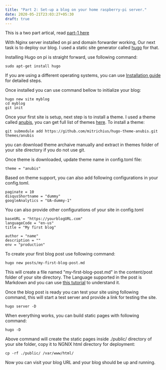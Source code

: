 ```yaml
---
title: "Part 2: Set-up a blog on your home raspberry-pi server."
date: 2020-05-21T23:03:27+05:30
draft: true
---
```


This is a two part artical, read [part-1 here](/posts/testpost/)


With Nginx server installed on pi and domain forwarder working, Our next task is to deploy our blog. I used a static site generator called [hugo](https://gohugo.io) for that. 

Installing Hugo on pi is straight forward, use following command:

```
sudo apt-get install hugo
```

If you are using a different operating systems, you can use [Installation guide](https://gohugo.io/getting-started/installing) for detailed steps.



Once installed you can use command bellow to initialize your blog: 

```
hugo new site myblog
cd myblog
git init
```

Once your first site is setup, next step is to install a theme. I used a theme called [anubis](https://themes.gohugo.io/hugo-theme-anubis/), you can get full list of themes [here](https://themes.gohugo.io/). To install a theme:

```
git submodule add https://github.com/mitrichius/hugo-theme-anubis.git themes/anubis

```

you can download theme archaive manually and extract in themes folder of your site directory if you do not use git.

Once theme is downloaded, update theme name in config.toml file:
```
theme = "anubis"
```

Based on theme support, you can also add following configurations in your config.toml.
```
paginate = 10
disqusShortname = "dummy"
googleAnalytics = "UA-dummy-1"
```

You can also provide other configurations of your site in config.toml
```
baseURL = "https://yourblogURL.com"
languageCode = "en-us"
title = "My first blog"

author = "name"
description = ""
env = "production"
```

To create your first blog post use following command:
```
hugo new posts/my-first-blog-post.md
```

This will create a file named "my-first-blog-post.md" in the  content/post folder of your site directory.
The Language supported in the post is Markdown and you can use [this tutorial](https://www.markdownguide.org/cheat-sheet/) to understand it.

Once the blog post is ready you can test your site using following command, this will start a test server and provide a link for testing the site.
```
hugo server -D

```

When everything works, you can build static pages with following command:
```
hugo -D 
```

Above command will create the static pages inside ./public/ directory of your site folder, copy it to NGNIX html directory for deployment:
```
cp -rf ./public/ /var/www/html/
```

Now you can visit your blog URL and your blog should be up and running.

